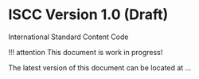 # ISCC Version 1.0 (Draft)

International Standard Content Code

!!! attention
    This document is work in progress!

The latest version of this document can be located at ...

